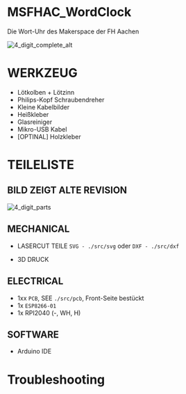 # MSFHAC_WordClock

Die Wort-Uhr des Makerspace der FH Aachen

![4_digit_complete_alt](./documentation/images/4_digit_complete_alt.jpg)




# WERKZEUG

* Lötkolben + Lötzinn
* Philips-Kopf Schraubendreher
* Kleine Kabelbilder
* Heißkleber
* Glasreiniger
* Mikro-USB Kabel
* [OPTINAL] Holzkleber

# TEILELISTE

## BILD ZEIGT ALTE REVISION
![4_digit_parts](./documentation/images/4_digit_parts.jpg)


## MECHANICAL

* LASERCUT TEILE `SVG - ./src/svg` oder `DXF - ./src/dxf`


* 3D DRUCK




## ELECTRICAL

* 1xx `PCB`, SEE `./src/pcb`, Front-Seite bestückt
* 1x `ESP8266-01`
* 1x RPI2040 (-, WH, H)


## SOFTWARE 

* Arduino IDE

# Troubleshooting




